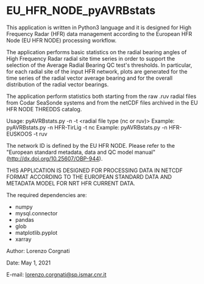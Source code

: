 # EU_HFR_NODE_pyAVRBstats
This application is written in Python3 language and it is designed for High Frequency Radar (HFR) data management according to the European HFR Node (EU HFR NODE) processing workflow.

The application performs basic statistics on the radial bearing angles of High Frequency Radar radial site time series in order to support the selection of the Average Radial Bearing QC test's thresholds. In particular, for each radial site of the input HFR network, plots are generated for the time series of the radial vector average bearing and for the overall distribution of the radial vector bearings.

The application perform statistics both starting from the raw .ruv radial files from Codar SeaSonde systems and from the netCDF files archived in the EU HFR NODE THREDDS catalog.

Usage: pyAVRBstats.py -n <network ID> -t <radial file type (nc or ruv)>
Example: pyAVRBstats.py -n HFR-TirLig -t nc
Example: pyAVRBstats.py -n HFR-EUSKOOS -t ruv

The network ID is defined by the EU HFR NODE. Please refer to the "European standard metadata, data and QC model manual" (http://dx.doi.org/10.25607/OBP-944).

THIS APPLICATION IS DESIGNED FOR PROCESSING DATA IN NETCDF FORMAT ACCORDING TO THE EUROPEAN STANDARD DATA AND METADATA MODEL FOR NRT HFR CURRENT DATA. 

The required dependencies are:
- numpy
- mysql.connector
- pandas
- glob
- matplotlib.pyplot
- xarray


Author: Lorenzo Corgnati

Date: May 1, 2021

E-mail: lorenzo.corgnati@sp.ismar.cnr.it 

